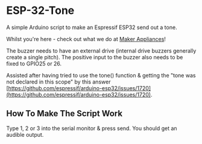 # ESP-32-Tone
A simple Arduino script to make an Espressif ESP32 send out a tone.

Whilst you're here - check out what we do at [Maker Appliances](https://makerappliances.com)!

The buzzer needs to have an external drive (internal drive buzzers generally create a single pitch).  The positive input to the buzzer also needs to be fixed to GPIO25 or 26.

Assisted after having tried to use the tone() function & getting the "tone was not declared in this scope" by this answer [https://github.com/espressif/arduino-esp32/issues/1720](https://github.com/espressif/arduino-esp32/issues/1720).

## How To Make The Script Work

Type 1, 2 or 3 into the serial monitor & press send.  You should get an audible output.
